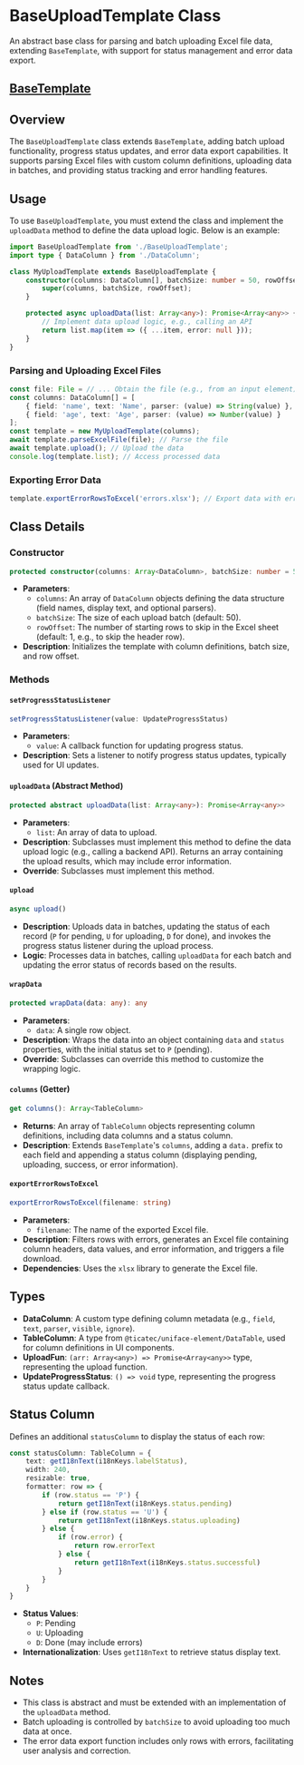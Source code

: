 # BaseUploadTemplate Class

An abstract base class for parsing and batch uploading Excel file data, extending `BaseTemplate`, with support for status management and error data export.

## [BaseTemplate](./BaseTemplate.md)

## Overview

The `BaseUploadTemplate` class extends `BaseTemplate`, adding batch upload functionality, progress status updates, and error data export capabilities. It supports parsing Excel files with custom column definitions, uploading data in batches, and providing status tracking and error handling features.

## Usage

To use `BaseUploadTemplate`, you must extend the class and implement the `uploadData` method to define the data upload logic. Below is an example:

```typescript
import BaseUploadTemplate from './BaseUploadTemplate';
import type { DataColumn } from './DataColumn';

class MyUploadTemplate extends BaseUploadTemplate {
    constructor(columns: DataColumn[], batchSize: number = 50, rowOffset: number = 1) {
        super(columns, batchSize, rowOffset);
    }

    protected async uploadData(list: Array<any>): Promise<Array<any>> {
        // Implement data upload logic, e.g., calling an API
        return list.map(item => ({ ...item, error: null }));
    }
}
```

### Parsing and Uploading Excel Files

```typescript
const file: File = // ... Obtain the file (e.g., from an input element)
const columns: DataColumn[] = [
    { field: 'name', text: 'Name', parser: (value) => String(value) },
    { field: 'age', text: 'Age', parser: (value) => Number(value) }
];
const template = new MyUploadTemplate(columns);
await template.parseExcelFile(file); // Parse the file
await template.upload(); // Upload the data
console.log(template.list); // Access processed data
```

### Exporting Error Data

```typescript
template.exportErrorRowsToExcel('errors.xlsx'); // Export data with errors to an Excel file
```

## Class Details

### Constructor

```typescript
protected constructor(columns: Array<DataColumn>, batchSize: number = 50, rowOffset: number = 1)
```

- **Parameters**:
  - `columns`: An array of `DataColumn` objects defining the data structure (field names, display text, and optional parsers).
  - `batchSize`: The size of each upload batch (default: 50).
  - `rowOffset`: The number of starting rows to skip in the Excel sheet (default: 1, e.g., to skip the header row).
- **Description**: Initializes the template with column definitions, batch size, and row offset.

### Methods

#### `setProgressStatusListener`

```typescript
setProgressStatusListener(value: UpdateProgressStatus)
```

- **Parameters**:
  - `value`: A callback function for updating progress status.
- **Description**: Sets a listener to notify progress status updates, typically used for UI updates.

#### `uploadData` (Abstract Method)

```typescript
protected abstract uploadData(list: Array<any>): Promise<Array<any>>
```

- **Parameters**:
  - `list`: An array of data to upload.
- **Description**: Subclasses must implement this method to define the data upload logic (e.g., calling a backend API). Returns an array containing the upload results, which may include error information.
- **Override**: Subclasses must implement this method.

#### `upload`

```typescript
async upload()
```

- **Description**: Uploads data in batches, updating the status of each record (`P` for pending, `U` for uploading, `D` for done), and invokes the progress status listener during the upload process.
- **Logic**: Processes data in batches, calling `uploadData` for each batch and updating the error status of records based on the results.

#### `wrapData`

```typescript
protected wrapData(data: any): any
```

- **Parameters**:
  - `data`: A single row object.
- **Description**: Wraps the data into an object containing `data` and `status` properties, with the initial status set to `P` (pending).
- **Override**: Subclasses can override this method to customize the wrapping logic.

#### `columns` (Getter)

```typescript
get columns(): Array<TableColumn>
```

- **Returns**: An array of `TableColumn` objects representing column definitions, including data columns and a status column.
- **Description**: Extends `BaseTemplate`'s `columns`, adding a `data.` prefix to each field and appending a status column (displaying pending, uploading, success, or error information).

#### `exportErrorRowsToExcel`

```typescript
exportErrorRowsToExcel(filename: string)
```

- **Parameters**:
  - `filename`: The name of the exported Excel file.
- **Description**: Filters rows with errors, generates an Excel file containing column headers, data values, and error information, and triggers a file download.
- **Dependencies**: Uses the `xlsx` library to generate the Excel file.

## Types

- **DataColumn**: A custom type defining column metadata (e.g., `field`, `text`, `parser`, `visible`, `ignore`).
- **TableColumn**: A type from `@ticatec/uniface-element/DataTable`, used for column definitions in UI components.
- **UploadFun**: `(arr: Array<any>) => Promise<Array<any>>` type, representing the upload function.
- **UpdateProgressStatus**: `() => void` type, representing the progress status update callback.

## Status Column

Defines an additional `statusColumn` to display the status of each row:

```typescript
const statusColumn: TableColumn = {
    text: getI18nText(i18nKeys.labelStatus),
    width: 240,
    resizable: true,
    formatter: row => {
        if (row.status == 'P') {
            return getI18nText(i18nKeys.status.pending)
        } else if (row.status == 'U') {
            return getI18nText(i18nKeys.status.uploading)
        } else {
            if (row.error) {
                return row.errorText
            } else {
                return getI18nText(i18nKeys.status.successful)
            }
        }
    }
}
```

- **Status Values**:
  - `P`: Pending
  - `U`: Uploading
  - `D`: Done (may include errors)
- **Internationalization**: Uses `getI18nText` to retrieve status display text.

## Notes

- This class is abstract and must be extended with an implementation of the `uploadData` method.
- Batch uploading is controlled by `batchSize` to avoid uploading too much data at once.
- The error data export function includes only rows with errors, facilitating user analysis and correction.